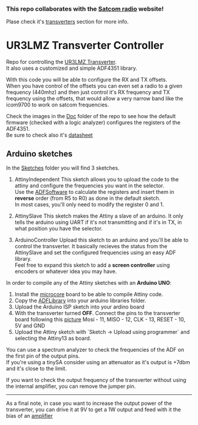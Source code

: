### This repo collaborates with the [Satcom radio](http://satcomradio.github.io) website!
Plase check it's [transverters](https://satcomradio.github.io/#/transverters/index) section for more info.

# UR3LMZ Transverter Controller

Repo for controlling the [UR3LMZ Transverter](https://satcomradio.github.io/#/transverters/index?id=ur3lmz-transverter).  
It also uses a customized and simple ADF4351 library.

With this code you will be able to configure the RX and TX offsets.  
When you have control of the offsets you can even set a radio to a given frequency (440mhz) and then just control it's RX frequency and TX frequency using the offsets, 
that would allow a very narrow band like the icom9700 to work on satcom frequencies.

Check the images in the [Doc](./Doc) folder of the repo to see how the default firmware (checked with a logic analyzer) configures the registers of the ADF4351.  
Be sure to check also it's [datasheet](./Doc/adf4351.pdf)

## Arduino sketches

In the [Sketches](./Sketches) folder you will find 3 sketches.

1. AttinyIndependent
This sketch allows you to upload the code to the attiny and configure the frequencies you want in the selector.  
Use the [ADFSoftware](./ADFSoftware) to calculate the registers and insert them in **reverse** order (from R5 to R0) as done in the default sketch.  
In most cases, you'll only need to modify the register 0 and 1.

2. AttinySlave
This sketch makes the Attiny a slave of an arduino. It only tells the arduino using UART if it's not transmitting and if it's in TX, in what position you have the selector.

3. ArduinoController
Upload this sketch to an arduino and you'll be able to control the transverter. It basically recieves the status from the AttinySlave and set the configured frequencies using an easy ADF library.  
Feel free to expand this sketch to add a **screen controller** using encoders or whatever idea you may have.

In order to compile any of the Attiny sketches with an **Arduino UNO**:

1. Install the [microcore](https://github.com/MCUdude/MicroCore) board to be able to compile Attiny code.
2. Copy the [ADFLibrary](./Library) into your arduino libraries folder.
3. Upload the Arduino ISP sketch into your ardino board
4. With the transverter turned **OFF**. Connect the pins to the transverter board following this [picture](./Doc/adf_pinout.jpg)
	Mosi - 11, MISO - 12, CLK - 13, RESET - 10, 5V and GND
5. Upload the Attiny sketch with ´Sketch -> Upload using programmer´ and selecting the Attiny13 as board.

You can use a spectrum analyzer to check the frequencies of the ADF on the first pin of the output pins.  
If you're using a tinySA consider using an attenuator as it's output is +7dbm and it's close to the limit.

If you want to check the output frequency of the transverter without using the internal amplifier, you can remove the jumper pin.

-----

As a final note, in case you want to increase the output power of the transverter, you can drive it at 9V to get a 1W output and feed with it the bias of an [amplifier](https://satcomradio.github.io/#/amplifiers/index)